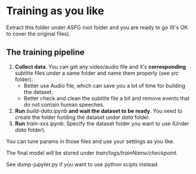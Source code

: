 # Training as you like

Extract this folder under ASFG root folder and you are ready to go (It's OK to cover the original files).

## The training pipeline

1. **Collect data**. You can get any video/audio file and it's **corresponding** subtitle files under a same folder and name them properly (see *src* folder).
   - Better use Audio file, which can save you a lot of time for building the dataset.
   - Better check and clean the subtitle file a bit and remove events that do not contain human speeches.
2. **Run** *build-data.ipynb* **and wait the dataset to be ready**. You need to create the folder holding the dataset under *data* folder.
3. **Run** *train-xxx.ipynb*. Specify the dataset folder you want to use (Under *data* folder).

You can tune params in those files and use your settings as you like.

The final model will be stored under *train/logs/trainName/checkpoint*.

See dump-jupyter.py if you want to use python scipts instead.
